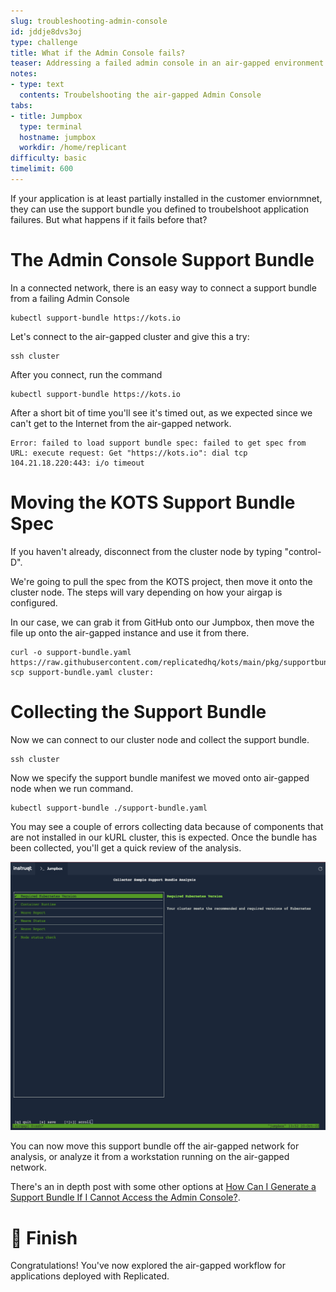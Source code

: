 ```yaml
---
slug: troubleshooting-admin-console
id: jddje8dvs3oj
type: challenge
title: What if the Admin Console fails?
teaser: Addressing a failed admin console in an air-gapped environment
notes:
- type: text
  contents: Troubelshooting the air-gapped Admin Console
tabs:
- title: Jumpbox
  type: terminal
  hostname: jumpbox
  workdir: /home/replicant
difficulty: basic
timelimit: 600
---
```


If your application is at least partially installed in the customer
enviornmnet, they can use the support bundle you defined to troubelshoot
application failures. But what happens if it fails before that?


The Admin Console Support Bundle
================================

In a connected network, there is an easy way to connect a support
bundle from a failing Admin Console

```shell
kubectl support-bundle https://kots.io
```

Let's connect to the air-gapped cluster and give this a try:

```shell
ssh cluster
```

After you connect, run the command

```shell
kubectl support-bundle https://kots.io
```

After a short bit of time you'll see it's timed out, as we
expected since we can't get to the Internet from the air-gapped
network.

```shell
Error: failed to load support bundle spec: failed to get spec from URL: execute request: Get "https://kots.io": dial tcp 104.21.18.220:443: i/o timeout
```

Moving the KOTS Support Bundle Spec
===================================

If you haven't already, disconnect from the cluster node by
typing "control-D".

We're going to pull the spec from the KOTS project, then move
it onto the cluster node. The steps will vary depending on how your
airgap is configured.

In our case, we can grab it from GitHub onto our Jumpbox, then
move the file up onto the air-gapped instance and use it from
there.

```
curl -o support-bundle.yaml https://raw.githubusercontent.com/replicatedhq/kots/main/pkg/supportbundle/defaultspec/spec.yaml
scp support-bundle.yaml cluster:
```

Collecting the Support Bundle
=============================

Now we can connect to our cluster node and collect the support
bundle.

```shell
ssh cluster
```

Now we specify the support bundle manifest we moved onto air-gapped
node when we run command.

```shell
kubectl support-bundle ./support-bundle.yaml
```

You may see a couple of errors collecting data because of
components that are not installed in our kURL cluster, this is
expected. Once the bundle has been collected, you'll get a quick
review of the analysis.

![Support Bundle Analysis](../assets/terminal-support-bundle-analysis.png)

You can now move this support bundle off the air-gapped network
for analysis, or analyze it from a workstation running on the
air-gapped network.

There's an in depth post with some other options at [How Can I Generate a Support Bundle If
I Cannot Access the Admin Console?](https://help.replicated.com/community/t/kots-how-can-i-generate-a-support-bundle-if-i-cannot-access-the-admin-console/455).

🏁 Finish
=========

Congratulations! You've now explored the air-gapped workflow
for applications deployed with Replicated.
